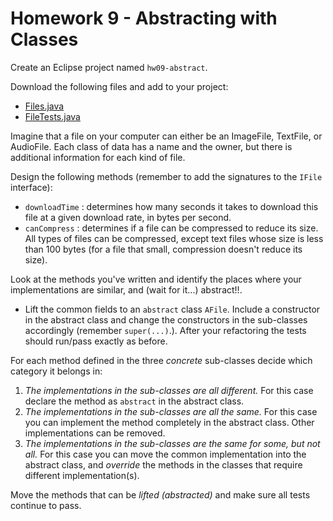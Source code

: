 # Homework 9 - Abstracting with Classes

Create an Eclipse project named `hw09-abstract`.

Download the following files and add to your project:
- [Files.java](code/Files.java)
- [FileTests.java](code/FileTests.java)

Imagine that a file on your computer can either be an ImageFile, TextFile, or AudioFile. Each class of data has a name and the owner, but there is additional information for each kind of file. 

Design the following methods (remember to add the signatures to the `IFile` interface):

- `downloadTime` : determines how many seconds it takes to download this file at a given download rate, in bytes per second.
- `canCompress` : determines if a file can be compressed to reduce its size. All types of files can be compressed, except text files whose size is less than 100 bytes (for a file that small, compression doesn't reduce its size).

Look at the methods you've written and identify the places where your implementations are similar, and (wait for it...) abstract!!.

- Lift the common fields to an `abstract` class `AFile`. Include a constructor in the abstract class and change the constructors in the sub-classes accordingly (remember `super(...)`.). After your refactoring the tests should run/pass exactly as before.

For each method defined in the three *concrete* sub-classes decide which category it belongs in:

1. *The implementations in the sub-classes are all different.* For this case declare the method as `abstract` in the abstract class.
2. *The implementations in the sub-classes are all the same.* For this case you can implement the method completely in the abstract class. Other implementations can be removed.
3. *The implementations in the sub-classes are the same for some, but not all.* For this case you can move the common implementation into the abstract class, and *override* the methods in the classes that require different implementation(s).

Move the methods that can be *lifted (abstracted)* and make sure all tests continue to pass.




